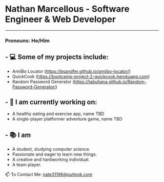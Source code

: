# Nathan Marcellous - Software Engineer & Web Developer
***
### Pronouns: He/Him

## - 💻 Some of my projects include:
   - AmiiBo Locator (https://bsandfer.github.io/amiibo-locator/)
   - QuickCook (https://bootcamp-project-2-quickcook.herokuapp.com)
   - Random Password Generator (https://tabuhana.github.io/Random-Password-Generator/)

## - 💬 I am currently working on:
   - A healthy eating and exercise app, name TBD
   - A single-player platformer adventure game, name TBD

## - 📚 I am 
   - A student, studying computer science.
   - Passionate and eager to learn new things.
   - A creative and hardworking individual.
   - A team player.

📫 To Contact Me: nate31196@outlook.com
